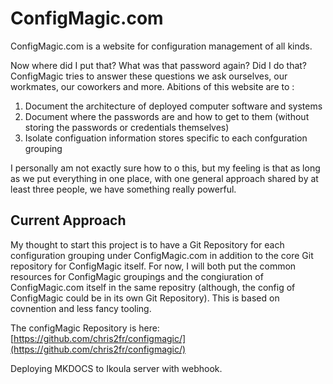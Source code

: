 # ConfigMagic.com

ConfigMagic.com is a website for configuration management of all kinds.

Now where did I put that? What was that password again? Did I do that? ConfigMagic tries to answer these questions we ask ourselves, our workmates, our coworkers and more. Abitions of this website are to :

1. Document the architecture of deployed computer software and systems
2. Document where the passwords are and how to get to them (without storing the passwords or credentials themselves)
3. Isolate configuation information stores specific to each confguration grouping

I personally am not exactly sure how to o this, but my feeling is that as long as we put everything in one place, with one general approach shared by at least three people, we have something really powerful. 

## Current Approach

My thought to start this project is to have a Git Repository for each configuration grouping under ConfigMagic.com in addition to the core Git repository for ConfigMagic itself. For now, I will both put the common resources for ConfigMagic groupings and the congiuration of ConfigMagic.com itself in the same repositry (although, the config of ConfigMagic could be in its own Git Repository). This is based on covnention and less fancy tooling.

The configMagic Repository is here:  
[https://github.com/chris2fr/configmagic/](https://github.com/chris2fr/configmagic/)

Deploying MKDOCS to Ikoula server with webhook. 

